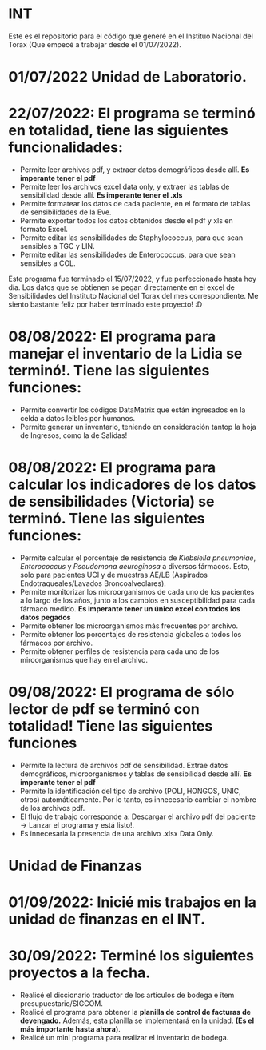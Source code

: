 # INT

Este es el repositorio para el código que generé en el Instituo Nacional del Torax (Que empecé a trabajar desde el 01/07/2022).
# 01/07/2022 Unidad de Laboratorio.

# **22/07/2022:**  El programa se terminó en totalidad, tiene las siguientes funcionalidades:

- Permite leer archivos pdf, y extraer datos demográficos desde allí. **Es imperante tener el pdf**
- Permite leer los archivos excel data only, y extraer las tablas de sensibilidad desde allí. **Es imperante tener el .xls**
- Permite formatear los datos de cada paciente, en el formato de tablas de sensibilidades de la Eve.
- Permite exportar todos los datos obtenidos desde el pdf y xls en formato Excel.
- Permite editar las sensibilidades de Staphylococcus, para que sean sensibles a TGC y LIN.
- Permite editar las sensibilidades de Enterococcus, para que sean sensibles a COL.

Este programa fue terminado el 15/07/2022, y fue perfeccionado hasta hoy día. Los datos que se obtienen se pegan directamente en el excel de 
Sensibilidades del Instituto Nacional del Torax del mes correspondiente. Me siento bastante feliz por haber terminado este proyecto! :D

# **08/08/2022:**  El programa para manejar el inventario de la Lidia se terminó!. Tiene las siguientes funciones:

- Permite convertir los códigos DataMatrix que están ingresados en la celda a datos leibles por humanos.
- Permite generar un inventario, teniendo en consideración tantop la hoja de Ingresos, como la de Salidas!

# **08/08/2022:**  El programa para calcular los indicadores de los datos de sensibilidades (Victoria) se terminó. Tiene las siguientes funciones:

- Permite calcular el porcentaje de resistencia de *Klebsiella pneumoniae*, *Enterococcus* y *Pseudomona aeuroginosa* a diversos fármacos. Esto, solo para pacientes
UCI y de muestras AE/LB (Aspirados Endotraqueales/Lavados Broncoalveolares).
- Permite monitorizar los microorganismos de cada uno de los pacientes a lo largo de los años, junto a los cambios en susceptibilidad para cada fármaco medido. **Es imperante tener un único excel con todos los datos pegados**
- Permite obtener los microorganismos más frecuentes por archivo.
- Permite obtener los porcentajes de resistencia globales a todos los fármacos por archivo.
- Permite obtener perfiles de resistencia para cada uno de los miroorganismos que hay en el archivo.

# **09/08/2022:** El programa de sólo lector de pdf se terminó con totalidad! Tiene las siguientes funciones

- Permite la lectura de archivos pdf de sensibilidad. Extrae datos demográficos, microorganismos y tablas de sensibilidad desde allí. **Es imperante tener el pdf**
- Permite la identificación del tipo de archivo (POLI, HONGOS, UNIC, otros) automáticamente. Por lo tanto, es innecesario cambiar el nombre de los archivos pdf.
- El flujo de trabajo corresponde a: Descargar el archivo pdf del paciente -> Lanzar el programa y está listo!.
- Es innecesaria la presencia de una archivo .xlsx Data Only.


# Unidad de Finanzas
# **01/09/2022:** Inicié mis trabajos en la unidad de finanzas en el INT.

# **30/09/2022:** Terminé los siguientes proyectos a la fecha.

- Realicé el diccionario traductor de los artículos de bodega e ítem presupuestario/SIGCOM.
- Realicé el programa para obtener la **planilla de control de facturas de devengado.** Además, esta planilla se implementará en la unidad. **(Es el más importante hasta ahora)**.
- Realicé un mini programa para realizar el inventario de bodega.
